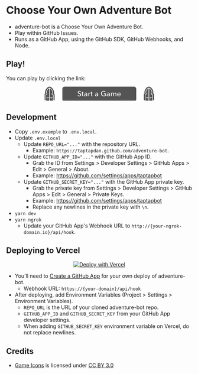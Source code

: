 # Choose Your Own Adventure Bot

- adventure-bot is a Choose Your Own Adventure Bot.
- Play within GitHub Issues.
- Runs as a GitHub App, using the GitHub SDK, GitHub Webhooks, and Node.

## Play!

You can play by clicking the link:

<p align="center">
  <a href="https://github.com/taptapdan/taptapdan/issues/new">
    <img src="public/game/StartButton.png" alt="Start a Game" />
  </a>
</p>

## Development

- Copy `.env.example` to `.env.local`.
- Update `.env.local`
  - Update `REPO_URL="..."` with the repository URL.
    - Example: `https://taptapdan.github.com/adventure-bot`.
  - Update `GITHUB_APP_ID="..."` with the GitHub App ID.
    - Grab the ID from Settings > Developer Settings > GitHub Apps > Edit > General > About.
    - Example: https://github.com/settings/apps/taptapbot
  - Update `GITHUB_SECRET_KEY="..."` with the GitHub App private key.
    - Grab the private key from Settings > Developer Settings > GitHub Apps > Edit > General > Private Keys.
    - Example: https://github.com/settings/apps/taptapbot
    - Replace any newlines in the private key with `\n`.
- `yarn dev`
- `yarn ngrok`
  - Update your GitHub App's Webhook URL to `http://{your-ngrok-domain.io}/api/hook`.

## Deploying to Vercel

<p align="center">
  <a href="https://vercel.com/new/clone?repository-url=https://github.com/taptapdan/adventure-bot">
    <img src="https://vercel.com/button" alt="Deploy with Vercel">
  </a>
</p>

- You'll need to [Create a GitHub App](https://docs.github.com/en/developers/apps/building-github-apps/creating-a-github-app) for your own deploy of adventure-bot.
  - Webhook URL: `https://{your-domain}/api/hook`
- After deploying, add Environment Variables (Project > Settings > Environment Variables).
  - `REPO_URL` is the URL of your cloned adventure-bot repo.
  - `GITHUB_APP_ID` and `GITHUB_SECRET_KEY` from your GitHub App developer settings.
  - When adding `GITHUB_SECRET_KEY` environment variable on Vercel, do not replace newlines.

## Credits

- [Game Icons](https://game-icons.net/) is licensed under [CC BY 3.0](http://creativecommons.org/licenses/by/3.0/)
